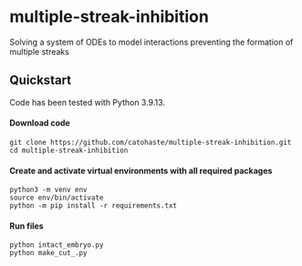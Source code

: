 # multiple-streak-inhibition
Solving a system of ODEs to model interactions preventing the formation of multiple streaks

## Quickstart

Code has been tested with Python 3.9.13.
#### Download code
```
git clone https://github.com/catohaste/multiple-streak-inhibition.git
cd multiple-streak-inhibition
```

#### Create and activate virtual environments with all required packages
```
python3 -m venv env
source env/bin/activate
python -m pip install -r requirements.txt
```

#### Run files
```
python intact_embryo.py
python make_cut_.py
```
